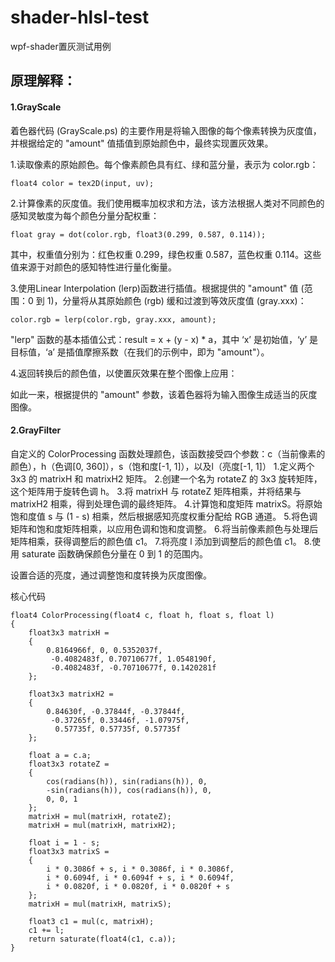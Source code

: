 # shader-hlsl-test

wpf-shader置灰测试用例

## 原理解释：

#### 1.GrayScale

着色器代码 (GrayScale.ps) 的主要作用是将输入图像的每个像素转换为灰度值，并根据给定的 "amount" 值插值到原始颜色中，最终实现置灰效果。

1.读取像素的原始颜色。每个像素颜色具有红、绿和蓝分量，表示为 color.rgb：
```
float4 color = tex2D(input, uv);
```
2.计算像素的灰度值。我们使用概率加权求和方法，该方法根据人类对不同颜色的感知灵敏度为每个颜色分量分配权重：
```
float gray = dot(color.rgb, float3(0.299, 0.587, 0.114));
```
其中，权重值分别为：红色权重 0.299，绿色权重 0.587，蓝色权重 0.114。这些值来源于对颜色的感知特性进行量化衡量。

3.使用Linear Interpolation (lerp)函数进行插值。根据提供的 "amount" 值 (范围：0 到 1)，分量将从其原始颜色 (rgb) 缓和过渡到等效灰度值 (gray.xxx)：
```
color.rgb = lerp(color.rgb, gray.xxx, amount);
```

"lerp" 函数的基本插值公式：result = x + (y - x) * a，其中 ‘x’ 是初始值，‘y’ 是目标值，‘a’ 是插值摩擦系数（在我们的示例中，即为 "amount"）。

4.返回转换后的颜色值，以使置灰效果在整个图像上应用：

如此一来，根据提供的 "amount" 参数，该着色器将为输入图像生成适当的灰度图像。

#### 2.GrayFilter

自定义的 ColorProcessing 函数处理颜色，该函数接受四个参数：c（当前像素的颜色），h（色调[0, 360]），s（饱和度[-1, 1]），以及l（亮度[-1, 1]）
	1.定义两个 3x3 的 matrixH 和 matrixH2 矩阵。
	2.创建一个名为 rotateZ 的 3x3 旋转矩阵，这个矩阵用于旋转色调 h。
	3.将 matrixH 与 rotateZ 矩阵相乘，并将结果与 matrixH2 相乘，得到处理色调的最终矩阵。
	4.计算饱和度矩阵 matrixS。将原始饱和度值 s 与 (1 - s) 相乘，然后根据感知亮度权重分配给 RGB 通道。
	5.将色调矩阵和饱和度矩阵相乘，以应用色调和饱和度调整。
	6.将当前像素颜色与处理后矩阵相乘，获得调整后的颜色值 c1。
	7.将亮度 l 添加到调整后的颜色值 c1。
	8.使用 saturate 函数确保颜色分量在 0 到 1 的范围内。

设置合适的亮度，通过调整饱和度转换为灰度图像。

核心代码
```
float4 ColorProcessing(float4 c, float h, float s, float l)
{
    float3x3 matrixH =
    {
        0.8164966f, 0, 0.5352037f,
         -0.4082483f, 0.70710677f, 1.0548190f,
         -0.4082483f, -0.70710677f, 0.1420281f
    };

    float3x3 matrixH2 =
    {
        0.84630f, -0.37844f, -0.37844f,
         -0.37265f, 0.33446f, -1.07975f,
          0.57735f, 0.57735f, 0.57735f
    };

    float a = c.a;
    float3x3 rotateZ =
    {
        cos(radians(h)), sin(radians(h)), 0,
		-sin(radians(h)), cos(radians(h)), 0,
		0, 0, 1
    };
    matrixH = mul(matrixH, rotateZ);
    matrixH = mul(matrixH, matrixH2);

    float i = 1 - s;
    float3x3 matrixS =
    {
        i * 0.3086f + s, i * 0.3086f, i * 0.3086f,
		i * 0.6094f, i * 0.6094f + s, i * 0.6094f,
		i * 0.0820f, i * 0.0820f, i * 0.0820f + s
    };
    matrixH = mul(matrixH, matrixS);

    float3 c1 = mul(c, matrixH);
    c1 += l;
    return saturate(float4(c1, c.a));
}
```